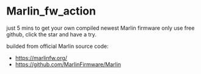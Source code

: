# Marlin_fw_action

just 5 mins to get your own compiled newest Marlin firmware only use free github, click the star and have a try.

builded from official Marlin source code:
- https://marlinfw.org/
- https://github.com/MarlinFirmware/Marlin


